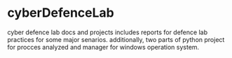 # cyberDefenceLab
cyber defence lab docs and projects
includes reports for defence lab practices for some major senarios.
additionally, two parts of python project for procces analyzed and manager for windows operation system.
